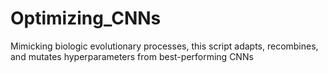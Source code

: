# Optimizing_CNNs
Mimicking biologic evolutionary processes, this script adapts, recombines, and mutates hyperparameters from best-performing CNNs
